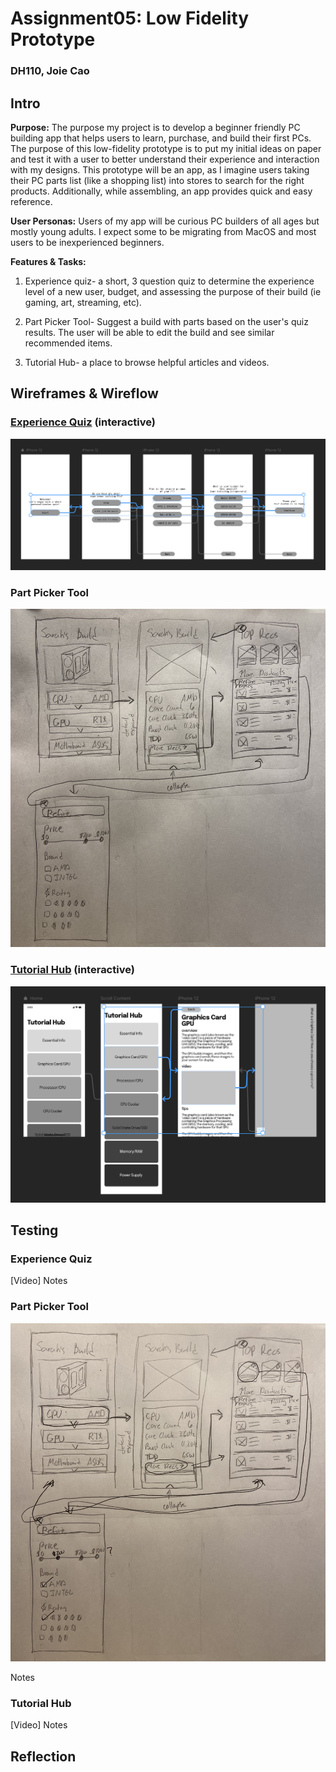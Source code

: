 # Assignment05: Low Fidelity Prototype
### DH110, Joie Cao

## Intro

**Purpose:** The purpose my project is to develop a beginner friendly PC building app that helps users to learn, purchase, and build their first PCs. The purpose of this low-fidelity prototype is to put my initial ideas on paper and test it with a user to better understand their experience and interaction with my designs. This prototype will be an app, as I imagine users taking their PC parts list (like a shopping list) into stores to search for the right products. Additionally, while assembling, an app provides quick and easy reference. 

**User Personas:** Users of my app will be curious PC builders of all ages but mostly young adults. I expect some to be migrating from MacOS and most users to be inexperienced beginners. 

**Features & Tasks:** 

1. Experience quiz- a short, 3 question quiz to determine the experience level of a new user, budget, and assessing the purpose of their build (ie gaming, art, streaming, etc). 

2. Part Picker Tool- Suggest a build with parts based on the user's quiz results. The user will be able to edit the build and see similar recommended items.

3. Tutorial Hub- a place to browse helpful articles and videos. 

## Wireframes & Wireflow

### [Experience Quiz](https://framer.com/share/yLPz9OJkEBDmllgA1wFc/Ub3jYJKZX) (interactive)

![exp](exp.png)

### Part Picker Tool

![rec](rec.jpg)


### [Tutorial Hub](https://framer.com/share/Scroll--glveGE14RYMvfNC7aeBu/EtmYk_avt) (interactive)

![tut](tut.png)

## Testing

### Experience Quiz
[Video] 
Notes

### Part Picker Tool
![test2](test2.jpg)

Notes

### Tutorial Hub
[Video] 
Notes 

## Reflection

